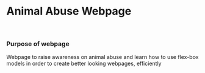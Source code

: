 <h1> Animal Abuse Webpage</h1>
<br>
<h3>Purpose of webpage</h3>
<p> Webpage to raise awareness on animal abuse and learn how to use flex-box models in order to create better looking webpages, efficiently</p>
